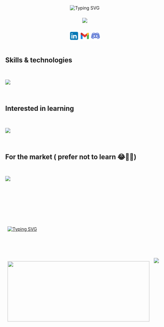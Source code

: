 <div class="container">
<div class="header-container" align="center">
<img src="https://readme-typing-svg.demolab.com?font=Fira+Code&pause=1000&center=true&vCenter=true&width=435&lines=Hi%2C+I'm+Abdelrahman+Embaby.+👋🏽;A+fresh+grad+frontend+developer.+👨🏽‍🎓;With+a+bachelor+degree+in+CS.+👨🏽‍💻;Nice+to+meet+you!+👾" alt="Typing SVG"/>
</div>

<img height="20px"/>


<div class="gif-container" align="center">
<img class="gif" src="https://drive.google.com/uc?id=1bctSE3Vtv4yE_Bz6R_3nwwrPzw-DGFWX">
</div>

<img height="20px"/>

<div class="links-container" align="center">
<a href="https://www.linkedin.com/in/abdelrahman-embaby-237938224" class="linkedin"><img src="./linkedin.svg" width="30px"/></a>
<a href="mailto:abdelrahmanembaby63@gmail.com?subject=Please be a job offer 🙃" class="gmail" ><img src="./gmail.svg" width="30px"/></a>
<a href="https://discord.com/users/640866116255612938" class="discord"><img src="./discord.svg" width="30px"/></a>
</div>

<img height="10px"/>

<div class="skills">

## **Skills & technologies**
<img height="10px"/>

<div class="skills-container learned">
    <p class="icons">
        <img src="https://skillicons.dev/icons?i=react,js,html,css,java,xd,git,github,vscode" />
    </p>
</div>

<img height="10px"/>

## **Interested in learning**
<img height="10px"/>

<div class="skills-container learning">
    <p class="icons">
        <img src="https://skillicons.dev/icons?i=sass,angular,vue,vite,materialui,threejs,nextjs,ts,nodejs,express,fastapi,firebase,mongodb,bash,linux,figma" />
    </p>
</div>

<img height="10px"/>

## **For the market ( prefer not to learn 😂👎🏽)**
<img height="10px"/>

<div class="skills-container market">
    <p class="icons">
        <img src="https://skillicons.dev/icons?i=redux,bootstrap,tailwind,php,py,pytorch" />
    </p>
</div>
</div>

<img height="20px"/>

<table class="tg" align="center" border="0">
<thead height="383px">
  <tr height="191.5px">
    <td width="450px" height="191.5px"><a href="https://git.io/typing-svg" class="streak" width="450px" height="191.5px"><img src="https://streak-stats.demolab.com?user=AbdelrahmanEmbaby&background=0d1117&stroke=2f80ed&ring=2f80ed&fire=2f80ed&currStreakLabel=2f80ed&currStreakNum=fff&sideLabels=2f80ed&sideNums=fff&dates=fff&hide_border=true" alt="Typing SVG" width="450px" height="191.5px"/></a></td>
    <td rowspan="2"><a href="https://github.com/anuraghazra/convoychat" class="language">
  <img align="center" src="https://github-readme-stats.vercel.app/api/top-langs/?username=AbdelrahmanEmbaby&layout=donut-vertical&bg_color=0d1117&title_color=fff&text_color=fff&icon_color=0094B9&hide_border=true" height="390px"/>
</a></td>
  </tr>
  <tr height="191.5px">
    <td width="450px" height="191.5px"><a href="https://github.com/anuraghazra/github-readme-stats" class="state" width="450px" height="191.5px">
  <img align="center" src="https://github-readme-stats.vercel.app/api?username=AbdelrahmanEmbaby&show_icons=true&include_all_commits=true&text_bold=false&bg_color=0d1117&text_color=fff&hide_border=true" width="450px" height="191.5px"/>
</a></td>
  </tr>
</thead>
</table>

<!-- <div class="status">
<a href="https://git.io/typing-svg" class="streak"><img src="https://streak-stats.demolab.com?user=AbdelrahmanEmbaby&background=0d1117&stroke=2f80ed&ring=2f80ed&fire=2f80ed&currStreakLabel=2f80ed&currStreakNum=fff&sideLabels=2f80ed&sideNums=fff&dates=fff&hide_border=true" alt="Typing SVG" /></a>
<a href="https://github.com/anuraghazra/convoychat" class="language">
  <img align="center" src="https://github-readme-stats.vercel.app/api/top-langs/?username=AbdelrahmanEmbaby&layout=donut-vertical&bg_color=0d1117&title_color=fff&text_color=fff&icon_color=0094B9&hide_border=true" />
</a>
<a href="https://github.com/anuraghazra/github-readme-stats" class="state" >
  <img align="center" src="https://github-readme-stats.vercel.app/api?username=AbdelrahmanEmbaby&show_icons=true&include_all_commits=true&text_bold=false&bg_color=0d1117&text_color=fff&hide_border=true" />
</a>
</div> -->
</div>